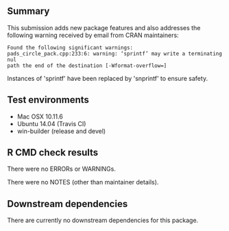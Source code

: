 ## Summary

This submission adds new package features and also addresses the following warning
received by email from CRAN maintainers:

    Found the following significant warnings:
    pads_circle_pack.cpp:233:6: warning: ‘sprintf’ may write a terminating nul
    path the end of the destination [-Wformat-overflow=] 
  
Instances of 'sprintf' have been replaced by 'snprintf' to ensure safety.

## Test environments

  * Mac OSX 10.11.6
  * Ubuntu 14.04 (Travis CI)
  * win-builder (release and devel)

## R CMD check results

There were no ERRORs or WARNINGs.

There were no NOTES (other than maintainer details).

## Downstream dependencies

There are currently no downstream dependencies for this package.
